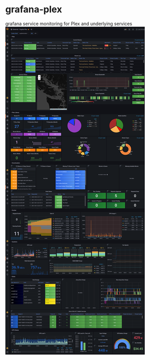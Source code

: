 # grafana-plex
grafana service monitoring for Plex and underlying services
![How it looks](https://github.com/douginoz/grafana-plex/blob/main/grafana-sophie-1.png?raw=true)
